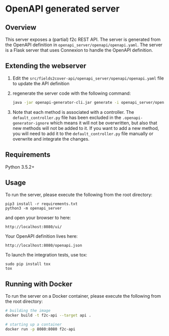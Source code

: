 # OpenAPI generated server

## Overview

This server exposes a (partial) f2c REST API. The server is generated from the OpenAPI definition in `openapi_server/openapi/openapi.yaml`. The server is a Flask server that uses Connexion to handle the OpenAPI definition.

## Extending the webserver

1. Edit the `src/fields2cover-api/openapi_server/openapi/openapi.yaml` file to update the API definition
2. regenerate the server code with the following command:

    ```bash
    java -jar openapi-generator-cli.jar generate -i openapi_server/openapi/openapi.yaml -g python-flask
    ```
3. Note that each method is associated with a controller. The `default_controller.py` file has been excluded in the `.openapi-generator-ignore` which means it will not be overwritten, but also that new methods will not be added to it. If you want to add a new method, you will need to add it to the `default_controller.py` file manually or overwrite and integrate the changes.

## Requirements
Python 3.5.2+

## Usage
To run the server, please execute the following from the root directory:

```
pip3 install -r requirements.txt
python3 -m openapi_server
```

and open your browser to here:

```
http://localhost:8080/ui/
```

Your OpenAPI definition lives here:

```
http://localhost:8080/openapi.json
```

To launch the integration tests, use tox:
```
sudo pip install tox
tox
```

## Running with Docker

To run the server on a Docker container, please execute the following from the root directory:

```bash
# building the image
docker build -t f2c-api --target api .

# starting up a container
docker run -p 8080:8080 f2c-api
```

